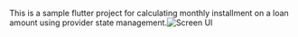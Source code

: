 This is a sample flutter project for calculating monthly installment on a loan amount using provider state management.![Screen UI](https://github.com/MamoonHaider/login-and-register-screens-with-flutter-fire-UI-using-provider/assets/80359130/96ba9520-8f27-4ffe-9667-7c966ed35cb8)
